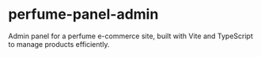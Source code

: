 # perfume-panel-admin
 Admin panel for a perfume e-commerce site, built with Vite and TypeScript to manage products efficiently.
